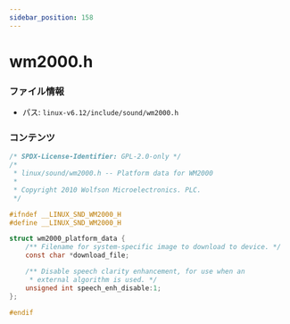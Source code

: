```yaml
---
sidebar_position: 158
---
```

# wm2000.h

### ファイル情報

- パス: `linux-v6.12/include/sound/wm2000.h`

### コンテンツ

```h
/* SPDX-License-Identifier: GPL-2.0-only */
/*
 * linux/sound/wm2000.h -- Platform data for WM2000
 *
 * Copyright 2010 Wolfson Microelectronics. PLC.
 */

#ifndef __LINUX_SND_WM2000_H
#define __LINUX_SND_WM2000_H

struct wm2000_platform_data {
	/** Filename for system-specific image to download to device. */
	const char *download_file;

	/** Disable speech clarity enhancement, for use when an
	 * external algorithm is used. */
	unsigned int speech_enh_disable:1;
};

#endif

```
